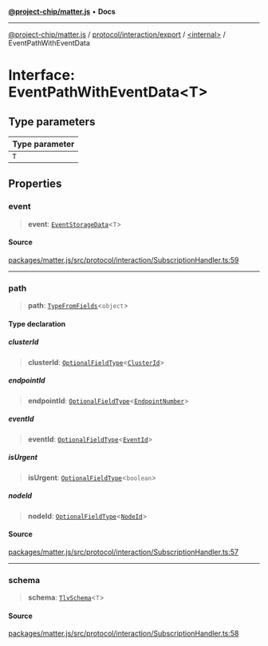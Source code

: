 [**@project-chip/matter.js**](../../../../../README.md) • **Docs**

***

[@project-chip/matter.js](../../../../../modules.md) / [protocol/interaction/export](../../README.md) / [\<internal\>](../README.md) / EventPathWithEventData

# Interface: EventPathWithEventData\<T\>

## Type parameters

| Type parameter |
| :------ |
| `T` |

## Properties

### event

> **event**: [`EventStorageData`](../../interfaces/EventStorageData.md)\<`T`\>

#### Source

[packages/matter.js/src/protocol/interaction/SubscriptionHandler.ts:59](https://github.com/project-chip/matter.js/blob/7a8cbb56b87d4ccf34bec5a9a95ab40a1711324f/packages/matter.js/src/protocol/interaction/SubscriptionHandler.ts#L59)

***

### path

> **path**: [`TypeFromFields`](../../../../../tlv/export/README.md#typefromfieldsf)\<`object`\>

#### Type declaration

##### clusterId

> **clusterId**: [`OptionalFieldType`](../../../../../tlv/export/interfaces/OptionalFieldType.md)\<[`ClusterId`](../../../../../datatype/export/README.md#clusterid)\>

##### endpointId

> **endpointId**: [`OptionalFieldType`](../../../../../tlv/export/interfaces/OptionalFieldType.md)\<[`EndpointNumber`](../../../../../datatype/export/README.md#endpointnumber)\>

##### eventId

> **eventId**: [`OptionalFieldType`](../../../../../tlv/export/interfaces/OptionalFieldType.md)\<[`EventId`](../../../../../datatype/export/README.md#eventid)\>

##### isUrgent

> **isUrgent**: [`OptionalFieldType`](../../../../../tlv/export/interfaces/OptionalFieldType.md)\<`boolean`\>

##### nodeId

> **nodeId**: [`OptionalFieldType`](../../../../../tlv/export/interfaces/OptionalFieldType.md)\<[`NodeId`](../../../../../datatype/export/README.md#nodeid)\>

#### Source

[packages/matter.js/src/protocol/interaction/SubscriptionHandler.ts:57](https://github.com/project-chip/matter.js/blob/7a8cbb56b87d4ccf34bec5a9a95ab40a1711324f/packages/matter.js/src/protocol/interaction/SubscriptionHandler.ts#L57)

***

### schema

> **schema**: [`TlvSchema`](../../../../../tlv/export/classes/TlvSchema.md)\<`T`\>

#### Source

[packages/matter.js/src/protocol/interaction/SubscriptionHandler.ts:58](https://github.com/project-chip/matter.js/blob/7a8cbb56b87d4ccf34bec5a9a95ab40a1711324f/packages/matter.js/src/protocol/interaction/SubscriptionHandler.ts#L58)
